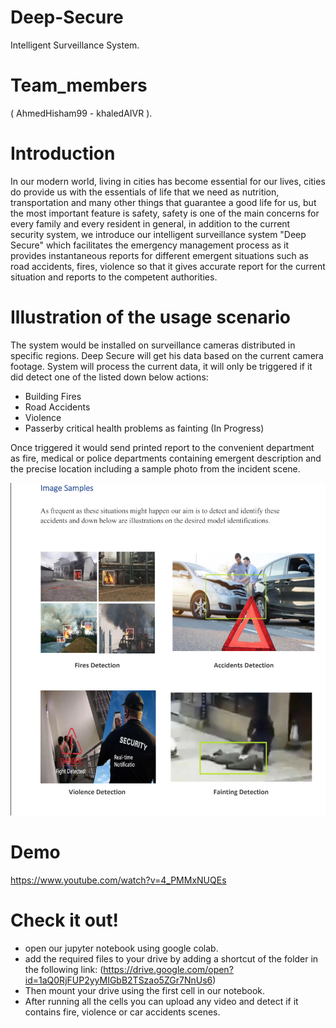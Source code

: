 # Deep-Secure
Intelligent Surveillance System.
# Team_members
( AhmedHisham99 - khaledAIVR ).
# Introduction 
In our modern world, living in cities has become essential for our lives, cities do provide
us with the essentials of life that we need as nutrition, transportation and many other
things that guarantee a good life for us, but the most important feature is safety, safety is
one of the main concerns for every family and every resident in general, in addition to
the current security system, we introduce our intelligent surveillance system "Deep
Secure" which facilitates the emergency management process as it provides
instantaneous reports for different emergent situations such as road accidents, fires,
violence so that it gives accurate report for the current situation and reports to the
competent authorities.

# Illustration of the usage scenario
The system would be installed on surveillance cameras distributed in specific regions.
Deep Secure will get his data based on the current camera footage.
System will process the current data, it will only be triggered if it did detect one of the
listed down below actions:
- Building Fires
- Road Accidents
- Violence
- Passerby critical health problems as fainting (In Progress)

Once triggered it would send printed report to the convenient department as fire,
medical or police departments containing emergent description and the precise
location including a sample photo from the incident scene.

![](https://github.com/khaledAIVR/Deep-Secure/blob/master/Examples.png)

# Demo
https://www.youtube.com/watch?v=4_PMMxNUQEs

# Check it out!
- open our jupyter notebook using google colab.
- add the required files to your drive by adding a shortcut of the folder in the following link:
(https://drive.google.com/open?id=1aQ0RjFUP2yyMIGbB2TSzao5ZGr7NnUs6)
- Then mount your drive using the first cell in our notebook.
- After running all the cells you can upload any video and detect if it contains fire, violence or car accidents scenes.



